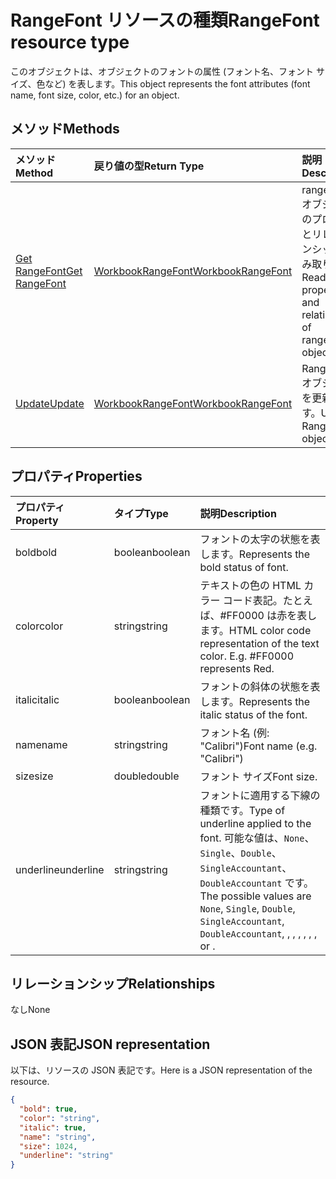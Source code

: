 # <a name="rangefont-resource-type"></a><span data-ttu-id="1eb3d-101">RangeFont リソースの種類</span><span class="sxs-lookup"><span data-stu-id="1eb3d-101">RangeFont resource type</span></span>

<span data-ttu-id="1eb3d-102">このオブジェクトは、オブジェクトのフォントの属性 (フォント名、フォント サイズ、色など) を表します。</span><span class="sxs-lookup"><span data-stu-id="1eb3d-102">This object represents the font attributes (font name, font size, color, etc.) for an object.</span></span>


## <a name="methods"></a><span data-ttu-id="1eb3d-103">メソッド</span><span class="sxs-lookup"><span data-stu-id="1eb3d-103">Methods</span></span>

| <span data-ttu-id="1eb3d-104">メソッド</span><span class="sxs-lookup"><span data-stu-id="1eb3d-104">Method</span></span>           | <span data-ttu-id="1eb3d-105">戻り値の型</span><span class="sxs-lookup"><span data-stu-id="1eb3d-105">Return Type</span></span>    |<span data-ttu-id="1eb3d-106">説明</span><span class="sxs-lookup"><span data-stu-id="1eb3d-106">Description</span></span>|
|:---------------|:--------|:----------|
|[<span data-ttu-id="1eb3d-107">Get RangeFont</span><span class="sxs-lookup"><span data-stu-id="1eb3d-107">Get RangeFont</span></span>](../api/rangefont_get.md) | [<span data-ttu-id="1eb3d-108">WorkbookRangeFont</span><span class="sxs-lookup"><span data-stu-id="1eb3d-108">WorkbookRangeFont</span></span>](rangefont.md) |<span data-ttu-id="1eb3d-109">rangeFont オブジェクトのプロパティとリレーションシップを読み取ります。</span><span class="sxs-lookup"><span data-stu-id="1eb3d-109">Read properties and relationships of rangeFont object.</span></span>|
|[<span data-ttu-id="1eb3d-110">Update</span><span class="sxs-lookup"><span data-stu-id="1eb3d-110">Update</span></span>](../api/rangefont_update.md) | [<span data-ttu-id="1eb3d-111">WorkbookRangeFont</span><span class="sxs-lookup"><span data-stu-id="1eb3d-111">WorkbookRangeFont</span></span>](rangefont.md)   |<span data-ttu-id="1eb3d-112">RangeFont オブジェクトを更新します。</span><span class="sxs-lookup"><span data-stu-id="1eb3d-112">Update RangeFont object.</span></span> |

## <a name="properties"></a><span data-ttu-id="1eb3d-113">プロパティ</span><span class="sxs-lookup"><span data-stu-id="1eb3d-113">Properties</span></span>
| <span data-ttu-id="1eb3d-114">プロパティ</span><span class="sxs-lookup"><span data-stu-id="1eb3d-114">Property</span></span>     | <span data-ttu-id="1eb3d-115">タイプ</span><span class="sxs-lookup"><span data-stu-id="1eb3d-115">Type</span></span>   |<span data-ttu-id="1eb3d-116">説明</span><span class="sxs-lookup"><span data-stu-id="1eb3d-116">Description</span></span>|
|:---------------|:--------|:----------|
|<span data-ttu-id="1eb3d-117">bold</span><span class="sxs-lookup"><span data-stu-id="1eb3d-117">bold</span></span>|<span data-ttu-id="1eb3d-118">boolean</span><span class="sxs-lookup"><span data-stu-id="1eb3d-118">boolean</span></span>|<span data-ttu-id="1eb3d-119">フォントの太字の状態を表します。</span><span class="sxs-lookup"><span data-stu-id="1eb3d-119">Represents the bold status of font.</span></span>|
|<span data-ttu-id="1eb3d-120">color</span><span class="sxs-lookup"><span data-stu-id="1eb3d-120">color</span></span>|<span data-ttu-id="1eb3d-121">string</span><span class="sxs-lookup"><span data-stu-id="1eb3d-121">string</span></span>|<span data-ttu-id="1eb3d-p101">テキストの色の HTML カラー コード表記。たとえば、#FF0000 は赤を表します。</span><span class="sxs-lookup"><span data-stu-id="1eb3d-p101">HTML color code representation of the text color. E.g. #FF0000 represents Red.</span></span>|
|<span data-ttu-id="1eb3d-125">italic</span><span class="sxs-lookup"><span data-stu-id="1eb3d-125">italic</span></span>|<span data-ttu-id="1eb3d-126">boolean</span><span class="sxs-lookup"><span data-stu-id="1eb3d-126">boolean</span></span>|<span data-ttu-id="1eb3d-127">フォントの斜体の状態を表します。</span><span class="sxs-lookup"><span data-stu-id="1eb3d-127">Represents the italic status of the font.</span></span>|
|<span data-ttu-id="1eb3d-128">name</span><span class="sxs-lookup"><span data-stu-id="1eb3d-128">name</span></span>|<span data-ttu-id="1eb3d-129">string</span><span class="sxs-lookup"><span data-stu-id="1eb3d-129">string</span></span>|<span data-ttu-id="1eb3d-130">フォント名 (例: "Calibri")</span><span class="sxs-lookup"><span data-stu-id="1eb3d-130">Font name (e.g. "Calibri")</span></span>|
|<span data-ttu-id="1eb3d-131">size</span><span class="sxs-lookup"><span data-stu-id="1eb3d-131">size</span></span>|<span data-ttu-id="1eb3d-132">double</span><span class="sxs-lookup"><span data-stu-id="1eb3d-132">double</span></span>|<span data-ttu-id="1eb3d-133">フォント サイズ</span><span class="sxs-lookup"><span data-stu-id="1eb3d-133">Font size.</span></span>|
|<span data-ttu-id="1eb3d-134">underline</span><span class="sxs-lookup"><span data-stu-id="1eb3d-134">underline</span></span>|<span data-ttu-id="1eb3d-135">string</span><span class="sxs-lookup"><span data-stu-id="1eb3d-135">string</span></span>|<span data-ttu-id="1eb3d-136">フォントに適用する下線の種類です。</span><span class="sxs-lookup"><span data-stu-id="1eb3d-136">Type of underline applied to the font.</span></span> <span data-ttu-id="1eb3d-137">可能な値は、`None`、`Single`、`Double`、`SingleAccountant`、`DoubleAccountant` です。</span><span class="sxs-lookup"><span data-stu-id="1eb3d-137">The possible values are `None`, `Single`, `Double`, `SingleAccountant`, `DoubleAccountant`, , , , , , , or .</span></span>|

## <a name="relationships"></a><span data-ttu-id="1eb3d-138">リレーションシップ</span><span class="sxs-lookup"><span data-stu-id="1eb3d-138">Relationships</span></span>
<span data-ttu-id="1eb3d-139">なし</span><span class="sxs-lookup"><span data-stu-id="1eb3d-139">None</span></span>


## <a name="json-representation"></a><span data-ttu-id="1eb3d-140">JSON 表記</span><span class="sxs-lookup"><span data-stu-id="1eb3d-140">JSON representation</span></span>

<span data-ttu-id="1eb3d-141">以下は、リソースの JSON 表記です。</span><span class="sxs-lookup"><span data-stu-id="1eb3d-141">Here is a JSON representation of the resource.</span></span>

<!--{
  "blockType": "resource",
  "optionalProperties": [],
  "baseType": "microsoft.graph.entity",
  "@odata.type": "microsoft.graph.workbookRangeFont"
}-->

```json
{
  "bold": true,
  "color": "string",
  "italic": true,
  "name": "string",
  "size": 1024,
  "underline": "string"
}

```

<!-- uuid: 8fcb5dbc-d5aa-4681-8e31-b001d5168d79
2015-10-25 14:57:30 UTC -->
<!-- {
  "type": "#page.annotation",
  "description": "RangeFont resource",
  "keywords": "",
  "section": "documentation",
  "tocPath": ""
}-->